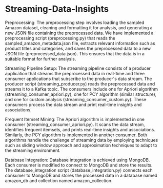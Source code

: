# Streaming-Data-Insights
Preprocessing:
The preprocessing step involves loading the sampled Amazon dataset, cleaning and formatting it for analysis, and generating a new JSON file containing the preprocessed data. We have implemented a preprocessing script (preprocessing.py) that reads the sampled_amazon_metadata.json file, extracts relevant information such as product titles and categories, and saves the preprocessed data to a new JSON file (preprocessed_data.json). This ensures that the data is in a suitable format for further analysis.

Streaming Pipeline Setup:
The streaming pipeline consists of a producer application that streams the preprocessed data in real-time and three consumer applications that subscribe to the producer's data stream. The producer script (streaming_producer.py) reads the preprocessed data and streams it to a Kafka topic. The consumers include one for Apriori algorithm (streaming_consumer_apriori.py), one for PCY algorithm (similar structure), and one for custom analysis (streaming_consumer_custom.py). These consumers process the data stream and print real-time insights and associations.

Frequent Itemset Mining:
The Apriori algorithm is implemented in one consumer (streaming_consumer_apriori.py). It scans the data stream, identifies frequent itemsets, and prints real-time insights and associations. Similarly, the PCY algorithm is implemented in another consumer. Both algorithms handle the challenge of streaming data by employing techniques such as sliding window approach and approximation techniques to adapt to the streaming environment.

Database Integration:
Database integration is achieved using MongoDB. Each consumer is modified to connect to MongoDB and store the results. The database_integration script (database_integration.py) connects each consumer to MongoDB and stores the processed data in a database named amazon_db and collection named amazon_collection.
